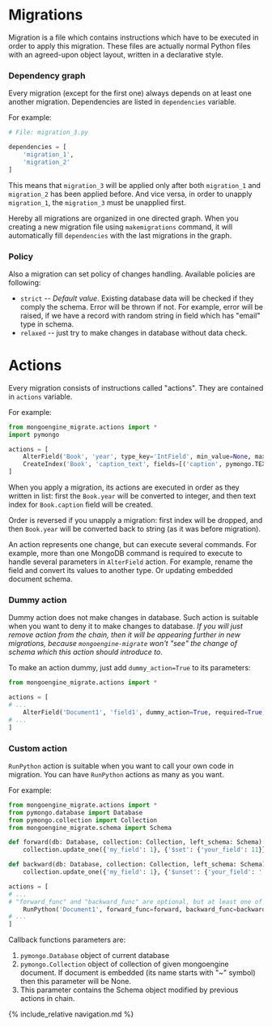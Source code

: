 # Migrations

Migration is a file which contains instructions which have to be executed in order to apply this 
migration. These files are actually normal Python files with an agreed-upon object layout, 
written in a declarative style.

### Dependency graph

Every migration (except for the first one) always depends on at least one another migration.
Dependencies are listed in `dependencies` variable.

For example:

```python
# File: migration_3.py

dependencies = [
    'migration_1',
    'migration_2'
]
```

This means that `migration_3` will be applied only after both `migration_1` and `migration_2`
has been applied before. And vice versa, in order to unapply `migration_1`, the `migration_3`
must be unapplied first.

Hereby all migrations are organized in one directed graph.  When you creating a new migration 
file using `makemigrations` command, it will automatically fill `dependencies` with the last
migrations in the graph.

### Policy

Also a migration can set policy of changes handling. Available policies are following:

* `strict` -- *Default value*. Existing database data will be checked if they comply the schema.
Error will be thrown if not. For example, error will be raised, if we have a record with random
string in field which has "email" type in schema.
* `relaxed` -- just try to make changes in database without data check.

# Actions 

Every migration consists of instructions called "actions". They are contained in `actions` 
variable.

For example:

```python
from mongoengine_migrate.actions import *
import pymongo

actions = [
    AlterField('Book', 'year', type_key='IntField', min_value=None, max_value=None),
    CreateIndex('Book', 'caption_text', fields=[('caption', pymongo.TEXT)])
]
```

When you apply a migration, its actions are executed in order as they written in list: 
first the `Book.year` will be converted to integer, and then text index for `Book.caption`
field will be created.

Order is reversed if you unapply a migration: first index will be dropped, and then `Book.year`
will be converted back to string (as it was before migration).

An action represents one change, but can execute several commands. For example, more than 
one MongoDB command is required to execute to handle several parameters in `AlterField` action.
For example, rename the field and convert its values to another type. Or updating embedded
document schema.

### Dummy action

Dummy action does not make changes in database. Such action is suitable when you want to deny
it to make changes to database. *If you will just remove action from the chain, then it will be
appearing further in new migrations, because `mongoengine-migrate` won't "see" the change of
schema which this action should introduce to*.

To make an action dummy, just add `dummy_action=True` to its parameters:

```python
from mongoengine_migrate.actions import *

actions = [
# ...
    AlterField('Document1', 'field1', dummy_action=True, required=True, default=0),
# ...
]
```

### Custom action

`RunPython` action is suitable when you want to call your own code in migration. You can have
`RunPython` actions as many as you want.

For example:

```python
from mongoengine_migrate.actions import *
from pymongo.database import Database
from pymongo.collection import Collection
from mongoengine_migrate.schema import Schema

def forward(db: Database, collection: Collection, left_schema: Schema):
    collection.update_one({'my_field': 1}, {'$set': {'your_field': 11}})

def backward(db: Database, collection: Collection, left_schema: Schema):
    collection.update_one({'my_field': 1}, {'$unset': {'your_field': ''}})

actions = [
# ...
# "forward_func" and "backward_func" are optional, but at least one of them must be set
    RunPython('Document1', forward_func=forward, backward_func=backward)
# ...
]
```

Callback functions parameters are:

1. `pymongo.Database` object of current database
1. `pymongo.Collection` object of collection of given mongoengine document. If document is 
embedded (its name starts with "~" symbol) then this parameter will be None.
1. This parameter contains the Schema object modified by previous actions in chain.

{% include_relative navigation.md %}